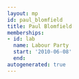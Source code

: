 ```yaml
---
layout: mp
id: paul_blomfield
title: Paul Blomfield
memberships:
- id: lab
  name: Labour Party
  start: '2010-06-08'
  end: 
autogenerated: true
---
```

